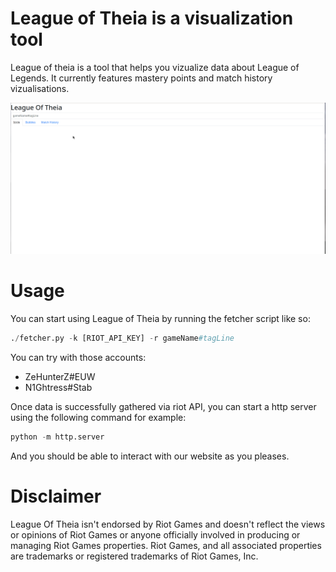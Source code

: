 # League of Theia is a visualization tool

League of theia is a tool that helps you vizualize data about League of Legends. It currently features mastery points and match history vizualisations.

![](demo.gif)

# Usage

You can start using League of Theia by running the fetcher script like so:
```python
./fetcher.py -k [RIOT_API_KEY] -r gameName#tagLine 
```

You can try with those accounts:

- ZeHunterZ#EUW
- N1Ghtress#Stab

Once data is successfully gathered via riot API, you can start a http server using the following command for example:
```python
python -m http.server
```

And you should be able to interact with our website as you pleases.

# Disclaimer 

League Of Theia isn't endorsed by Riot Games and doesn't reflect the views or opinions of Riot Games or anyone officially involved in producing or managing Riot Games properties. Riot Games, and all associated properties are trademarks or registered trademarks of Riot Games, Inc.
